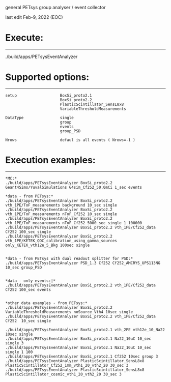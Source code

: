 
 general PETsys group analyser / event collector
 
 last edit Feb-9, 2022 (EOC)
 

 # Execute:
 --------------------------
 
 ./build/apps/PETsysEventAnalyzer <setup> <subdir> <DataLabel> <dT> <DataType> <verbose> <Nrows>
 
 
 # Supported options:
 --------------------------
 
    setup                   BoxSi_proto2.1
                            BoxSi_proto2.2
                            PlasticScintillator_SensL8x8
                            VariableThresholdMeasurements
                            
    DataType                single
                            group
                            events
                            group_PSD
                            
    Nrows                   defaul is all events ( Nrows=-1 )

 
 
 
  # Execution examples:
 --------------------------

    *MC:*
    ./build/apps/PETsysEventAnalyzer BoxSi_proto2.2 Geant4Sims/YuvalSimulations G4sim_Cf252_50.0mCi 1_sec events

    *data - from PETsys:*
    ./build/apps/PETsysEventAnalyzer BoxSi_proto2.2 vth_1PE/ToF_measurements background 10_sec single
    ./build/apps/PETsysEventAnalyzer BoxSi_proto2.2 vth_1PE/ToF_measurements nToF_Cf252 10_sec single
    ./build/apps/PETsysEventAnalyzer BoxSi_proto2.2 vth_1PE/ToF_measurements nToF_Cf252 5000_sec single 1 100000
    ./build/apps/PETsysEventAnalyzer BoxSi_proto2.2 vth_1PE/Cf252_data Cf252 100_sec single
    ./build/apps/PETsysEventAnalyzer BoxSi_proto2.2 vth_1PE/KETEK_QDC_calibration_using_gamma_sources only_KETEK_vth12e_5_Bkg 100sec single


    *data - from PETsys with dual readout splitter for PSD:*
    ./build/apps/PETsysEventAnalyzer PSD_1.3 Cf252 Cf252_AMCRYS_UPS113NG 10_sec group_PSD


    *data - only events:|*
    ./build/apps/PETsysEventAnalyzer BoxSi_proto2.2 vth_1PE/Cf252_data Cf252 100_sec events
    
    
    *other data examples - from PETsys:*
    ./build/apps/PETsysEventAnalyzer BoxSi_proto2.2 VariableThresholdMeasurements noSource_Vth4 10sec single
    ./build/apps/PETsysEventAnalyzer BoxSi_proto2.2 vth_1PE/Cf252_data Cf252  10_sec single
        
    ./build/apps/PETsysEventAnalyzer BoxSi_proto2.1 vth_2PE vth12e_10_Na22 10sec single
    ./build/apps/PETsysEventAnalyzer BoxSi_proto2.1 Na22_10uC 10_sec single 3
    ./build/apps/PETsysEventAnalyzer BoxSi_proto2.1 Na22_10uC 10_sec single 1 100
    ./build/apps/PETsysEventAnalyzer BoxSi_proto2.1 Cf252 10sec group 3
    ./build/apps/PETsysEventAnalyzer PlasticScintillator_SensL8x8 PlasticScintillator_Cf252_1mm_vth1_20_vth2_20 30_sec 3
    ./build/apps/PETsysEventAnalyzer PlasticScintillator_SensL8x8 PlasticScintillator_cosmic_vth1_20_vth2_20 30_sec 3


